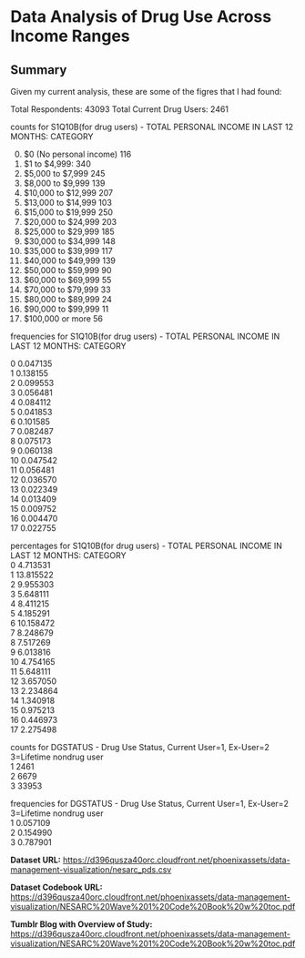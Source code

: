 <h1>Data Analysis of Drug Use Across Income Ranges</h1>

<h2>Summary</h2>
Given my current analysis, these are some of the figres that I had found:

Total Respondents: 43093
Total Current Drug Users: 2461

counts for S1Q10B(for drug users) - TOTAL PERSONAL INCOME IN LAST 12 MONTHS: CATEGORY

 0. $0 (No personal income) 	116
 1. $1 to $4,999: 				340
 2. $5,000 to $7,999			245
 3. $8,000 to $9,999			139
 4. $10,000 to $12,999  		207
 5. $13,000 to $14,999  		103
 6. $15,000 to $19,999  		250
 7. $20,000 to $24,999  		203
 8. $25,000 to $29,999			185
 9. $30,000 to $34,999			148
 10. $35,000 to $39,999			117
 11. $40,000 to $49,999			139
 12. $50,000 to $59,999			90
 13. $60,000 to $69,999 		55
 14. $70,000 to $79,999			33
 15. $80,000 to $89,999			24
 16. $90,000 to $99,999			11
 17. $100,000 or more			56


frequencies for S1Q10B(for drug users) - TOTAL PERSONAL INCOME IN LAST 12
MONTHS: CATEGORY 

0     0.047135  
1     0.138155   
2     0.099553    
3     0.056481  
4     0.084112  
5     0.041853    
6     0.101585   
7     0.082487   
8     0.075173  
9     0.060138  
10    0.047542  
11    0.056481  
12    0.036570  
13    0.022349  
14    0.013409  
15    0.009752  
16    0.004470  
17    0.022755 


percentages for S1Q10B(for drug users) - TOTAL PERSONAL INCOME IN LAST 12 MONTHS: CATEGORY       
0      4.713531    
1     13.815522   
2      9.955303   
3      5.648111   
4      8.411215   
5      4.185291   
6     10.158472    
7      8.248679    
8      7.517269    
9      6.013816   
10     4.754165   
11     5.648111   
12     3.657050    
13     2.234864    
14     1.340918    
15     0.975213    
16     0.446973    
17     2.275498



counts for DGSTATUS - Drug Use Status, Current User=1, Ex-User=2
3=Lifetime nondrug user   
1     2461    
2     6679    
3    33953     


frequencies for DGSTATUS - Drug Use Status, Current User=1, Ex-User=2
3=Lifetime nondrug user      
1    0.057109     
2    0.154990     
3    0.787901     

<b>Dataset URL:</b> https://d396qusza40orc.cloudfront.net/phoenixassets/data-management-visualization/nesarc_pds.csv

<b>Dataset Codebook URL:</b> https://d396qusza40orc.cloudfront.net/phoenixassets/data-management-visualization/NESARC%20Wave%201%20Code%20Book%20w%20toc.pdf

<b>Tumblr Blog with Overview of Study:</b> https://d396qusza40orc.cloudfront.net/phoenixassets/data-management-visualization/NESARC%20Wave%201%20Code%20Book%20w%20toc.pdf

